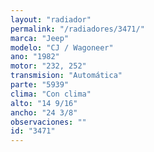 ```yaml
---
layout: "radiador"
permalink: "/radiadores/3471/"
marca: "Jeep"
modelo: "CJ / Wagoneer"
ano: "1982"
motor: "232, 252"
transmision: "Automática"
parte: "5939"
clima: "Con clima"
alto: "14 9/16"
ancho: "24 3/8"
observaciones: ""
id: "3471"
---
```


